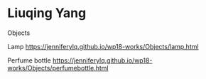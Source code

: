 # Liuqing Yang

Objects

Lamp https://jenniferylq.github.io/wp18-works/Objects/lamp.html

Perfume bottle https://jenniferylq.github.io/wp18-works/Objects/perfumebottle.html
